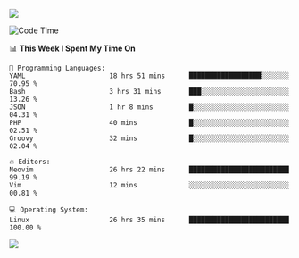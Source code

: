 <!-- [![Top Langs](https://github-readme-stats.vercel.app/api/top-langs/?username=gagahsyuja&theme=dracula&hide_border=true&border_radius=7)](https://github.com/anuraghazra/github-readme-stats) -->

![](https://komarev.com/ghpvc/?username=gagahsyuja&color=orange)

<!--START_SECTION:waka-->
![Code Time](http://img.shields.io/badge/Code%20Time-1%2C570%20hrs%2016%20mins-blue)

📊 **This Week I Spent My Time On** 

```text
💬 Programming Languages: 
YAML                     18 hrs 51 mins      ██████████████████░░░░░░░   70.95 % 
Bash                     3 hrs 31 mins       ███░░░░░░░░░░░░░░░░░░░░░░   13.26 % 
JSON                     1 hr 8 mins         █░░░░░░░░░░░░░░░░░░░░░░░░   04.31 % 
PHP                      40 mins             █░░░░░░░░░░░░░░░░░░░░░░░░   02.51 % 
Groovy                   32 mins             █░░░░░░░░░░░░░░░░░░░░░░░░   02.04 % 

🔥 Editors: 
Neovim                   26 hrs 22 mins      █████████████████████████   99.19 % 
Vim                      12 mins             ░░░░░░░░░░░░░░░░░░░░░░░░░   00.81 % 

💻 Operating System: 
Linux                    26 hrs 35 mins      █████████████████████████   100.00 % 
```


<!--END_SECTION:waka-->

![](https://hit.yhype.me/github/profile?account_id=96577465)
